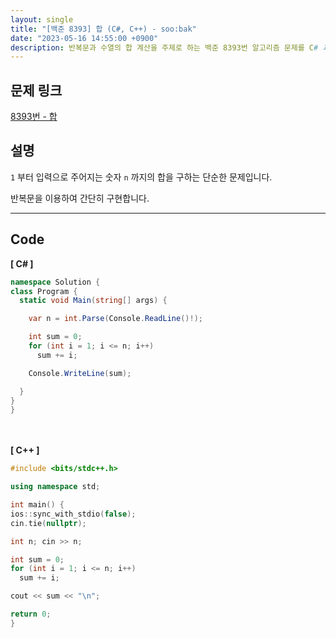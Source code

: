 ```yaml
---
layout: single
title: "[백준 8393] 합 (C#, C++) - soo:bak"
date: "2023-05-16 14:55:00 +0900"
description: 반복문과 수열의 합 계산을 주제로 하는 백준 8393번 알고리즘 문제를 C# 과 C++ 로 풀이 및 해설
---
```


## 문제 링크
  [8393번 - 합](https://www.acmicpc.net/problem/8393)

## 설명
`1` 부터 입력으로 주어지는 숫자 `n` 까지의 합을 구하는 단순한 문제입니다. <br>

반복문을 이용하여 간단히 구현합니다. <br>

- - -

## Code
<b>[ C# ] </b>
<br>

  ```c#
namespace Solution {
  class Program {
    static void Main(string[] args) {

      var n = int.Parse(Console.ReadLine()!);

      int sum = 0;
      for (int i = 1; i <= n; i++)
        sum += i;

      Console.WriteLine(sum);

    }
  }
}
  ```
<br><br>
<b>[ C++ ] </b>
<br>

  ```c++
#include <bits/stdc++.h>

using namespace std;

int main() {
  ios::sync_with_stdio(false);
  cin.tie(nullptr);

  int n; cin >> n;

  int sum = 0;
  for (int i = 1; i <= n; i++)
    sum += i;

  cout << sum << "\n";

  return 0;
}
  ```
